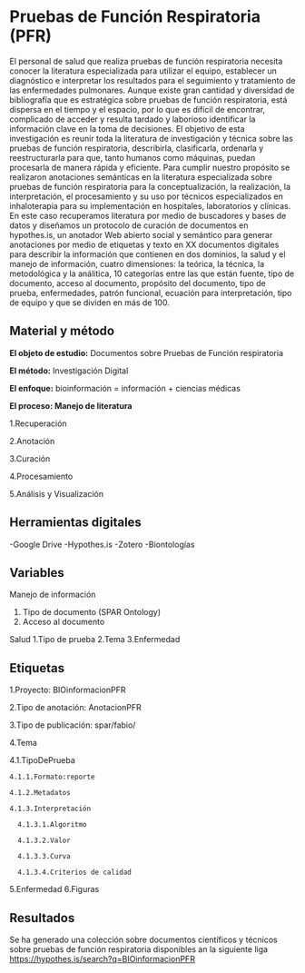 # Pruebas de Función Respiratoria (PFR)
El personal de salud que realiza pruebas de función respiratoria necesita conocer la literatura especializada para utilizar el equipo, establecer un diagnóstico e interpretar los resultados para el seguimiento y tratamiento de las enfermedades pulmonares. Aunque existe gran cantidad y diversidad de bibliografía que es estratégica sobre pruebas de función respiratoria, está dispersa en el tiempo y el espacio, por lo que es difícil de encontrar, complicado de acceder y resulta tardado y laborioso identificar la información clave en la toma de decisiones. 
El objetivo de esta investigación es reunir toda la literatura de investigación y técnica sobre las pruebas de función respiratoria, describirla, clasificarla, ordenarla y reestructurarla para que, tanto humanos como máquinas, puedan procesarla de manera rápida y eficiente. Para cumplir nuestro propósito se realizaron anotaciones semánticas en la literatura especializada sobre pruebas de función respiratoria para  la conceptualización, la realización, la interpretación, el procesamiento y su uso por técnicos especializados en inhaloterapia para su implementación en hospitales, laboratorios y clínicas. 
En este caso recuperamos literatura por medio de buscadores y bases de datos y diseñamos un protocolo de curación de documentos en hypothes.is, un anotador Web abierto social y semántico para generar anotaciones por medio de etiquetas y texto en XX documentos digitales para describir la información que contienen en dos dominios, la salud y el manejo de información, cuatro dimensiones: la teórica, la técnica, la metodológica y la análitica, 10 categorías entre las que están fuente, tipo de documento, acceso al documento, propósito del documento, tipo de prueba,  enfermedades, patrón funcional, ecuación para interpretación, tipo de equipo y que se dividen en más de 100.


## Material y método

**El objeto de estudio:** Documentos sobre Pruebas de Función respiratoria

**El método:** Investigación Digital

**El enfoque:** bioinformación = información + ciencias médicas

 **El proceso: Manejo de literatura**
 
1.Recuperación

2.Anotación

3.Curación

4.Procesamiento

5.Análisis y Visualización

## **Herramientas digitales**
-Google Drive
-Hypothes.is
-Zotero
-Biontologías

## Variables

Manejo de información
1. Tipo de documento (SPAR Ontology)
2. Acceso al documento

Salud
1.Tipo de prueba
2.Tema
3.Enfermedad

## Etiquetas
1.Proyecto: BIOinformacionPFR

2.Tipo de anotación: AnotacionPFR

3.Tipo de publicación: spar/fabio/

4.Tema

  4.1.TipoDePrueba
  
    4.1.1.Formato:reporte
    
    4.1.2.Metadatos
    
    4.1.3.Interpretación
    
      4.1.3.1.Algoritmo
      
      4.1.3.2.Valor
      
      4.1.3.3.Curva
      
      4.1.3.4.Criterios de calidad
      
5.Enfermedad
6.Figuras

## Resultados
Se ha generado una colección sobre documentos científicos y técnicos sobre pruebas de función respiratoria disponibles an la siguiente liga https://hypothes.is/search?q=BIOinformacionPFR






